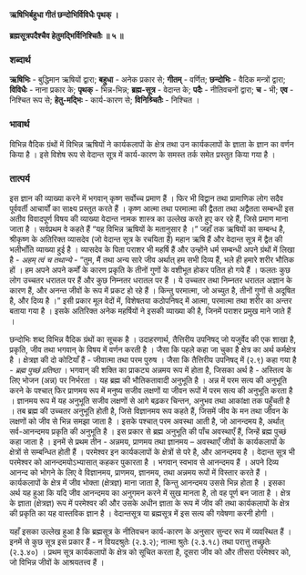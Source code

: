 #### ऋषिभिर्बहुधा गीतं छन्दोभिर्विविधैः पृथक् ।
#### ब्रह्मसूत्रपदैश्चैव हेतुमद्भिर्विनिश्चितैः ॥ ५ ॥

### शब्दार्थ

**ऋषिभिः** - बुद्धिमान ऋषियों द्वारा; **बहुधा** - अनेक प्रकार से; **गीतम्** - वर्णित; **छन्दोभिः** - वैदिक मन्त्रों द्वारा; **विविधैः** - नाना प्रकार के; **पृथक्** - भिन्न-भिन्न; **ब्रह्म-सूत्र** - वेदान्त के; **पदैः** - नीतिवचनों द्वारा; **च** - भी; **एव** - निश्चित रूप से; **हेतु-मद्भिः** - कार्य-कारण से; **विनिश्र्चितैः** - निश्चित ।

### भावार्थ

विभिन्न वैदिक ग्रंथों में विभिन्न ऋषियों ने कार्यकलापों के क्षेत्र तथा उन कार्यकलापों के ज्ञाता के ज्ञान का वर्णन किया है । इसे विशेष रूप से वेदान्त सूत्र में कार्य-कारण के समस्त तर्क समेत प्रस्तुत किया गया है ।

### तात्पर्य

इस ज्ञान की व्याख्या करने में भगवान् कृष्ण सर्वोच्च प्रमाण हैं । फिर भी विद्वान तथा प्रामाणिक लोग सदैव पूर्ववर्ती आचार्यों का साक्ष्य प्रस्तुत करते हैं । कृष्ण आत्मा तथा परमात्मा की द्वैतता तथा अद्वैतता सम्बन्धी इस अतीव विवादपूर्ण विषय की व्याख्या वेदान्त नामक शास्त्र का उल्लेख करते हुए कर रहे हैं, जिसे प्रमाण माना जाता है । सर्वप्रथम वे कहते हैं “यह विभिन्न ऋषियों के मतानुसार है ।” जहाँ तक ऋषियों का सम्बन्ध है, श्रीकृष्ण के अतिरिक्त व्यासदेव (जो वेदान्त सूत्र के रचयिता हैं) महान ऋषि हैं और वेदान्त सूत्र में द्वैत की भलीभाँति व्याख्या हुई है । व्यासदेव के पिता पराशर भी महर्षि हैं और उन्होंने धर्म सम्बन्धी अपने ग्रंथों में लिखा है - *अहम् त्वं च तथान्ये* - “तुम, मैं तथा अन्य सारे जीव अर्थात् हम सभी दिव्य हैं, भले ही हमारे शरीर भौतिक हों । हम अपने अपने कर्मों के कारण प्रकृति के तीनों गुणों के वशीभूत होकर पतित हो गये हैं । फलतः कुछ लोग उच्चतर धरातल पर हैं और कुछ निम्नतर धरातल पर हैं । ये उच्चतर तथा निम्नतर धरातल अज्ञान के कारण हैं, और अनन्त जीवों के रूप में प्रकट हो रहे हैं । किन्तु परमात्मा, जो अच्युत है, तीनों गुणों से अदूषित है, और दिव्य है ।” इसी प्रकार मूल वेदों में, विशेषतया कठोपनिषद् में आत्मा, परमात्मा तथा शरीर का अन्तर बताया गया है । इसके अतिरिक्त अनेक महर्षियों ने इसकी व्याख्या की है, जिनमें पराशर प्रमुख माने जाते हैं ।

छन्दोभिः शब्द विभिन्न वैदिक ग्रंथों का सूचक है । उदाहरणार्थ, तैत्तिरीय उपनिषद् जो यजुर्वेद की एक शाखा है, प्रकृति, जीव तथा भगवान् के विषय में वर्णन करती है । जैसा कि पहले कहा जा चुका है क्षेत्र का अर्थ कर्मक्षेत्र है । क्षेत्रज्ञ की दो कोटियाँ हैं - जीवात्मा तथा परम पुरुष । जैसा कि तैत्तिरीय उपनिषद् में (२.९) कहा गया है - *ब्रह्म पुच्छं प्रतिष्ठा* । भगवान् की शक्ति का प्राकट्य अन्नमय रूप में होता है, जिसका अर्थ है - अस्तित्व के लिए भोजन (अन्न) पर निर्भरता । यह ब्रह्म की भौतिकतावादी अनुभूति है । अन्न में परम सत्य की अनुभूति करने के पश्चात् फिर प्राणमय रूप में मनुष्य सजीव लक्षणों या जीवन रूपों में परम सत्य की अनुभूति करता है । ज्ञानमय रूप में यह अनुभूति सजीव लक्षणों से आगे बढ़कर चिन्तन, अनुभव तथा आकांक्षा तक पहुँचती है । तब ब्रह्म की उच्चतर अनुभूति होती है, जिसे विज्ञानमय रूप कहते हैं, जिसमें जीव के मन तथा जीवन के लक्षणों को जीव से भिन्न समझा जाता है । इसके पश्चात् परम अवस्था आती है, जो आनन्दमय है, अर्थात् सर्व-आनन्दमय प्रकृति की अनुभूति है । इस प्रकार से ब्रह्म अनुभूति की पाँच अवस्थाएँ हैं, जिन्हें ब्रह्म पुच्छं कहा जाता है । इनमें से प्रथम तीन - अन्नमय, प्राणमय तथा ज्ञानमय – अवस्थाएँ जीवों के कार्यकलापों के क्षेत्रों से सम्बन्धित होती हैं । परमेश्वर इन कार्यकलापों के क्षेत्रों से परे है, और आनन्दमय है । वेदान्त सूत्र भी परमेश्वर को आनन्दमयोऽभ्यासात् कहकर पुकारता है । भगवान् स्वभाव से आनन्दमय हैं । अपने दिव्य आनन्द को भोगने के लिए वे विज्ञानमय, प्राणमय, ज्ञानमय, तथा अन्नमय रूपों में विस्तार करते हैं । कार्यकलापों के क्षेत्र में जीव भोक्ता (क्षेत्रज्ञ) माना जाता है, किन्तु आनन्दमय उससे भिन्न होता है । इसका अर्थ यह हुआ कि यदि जीव आनन्दमय का अनुगमन करने में सुख मानता है, तो वह पूर्ण बन जाता है । क्षेत्र के ज्ञाता (क्षेत्रज्ञ) रूप में परमेश्वर की और उसके अधीन ज्ञाता के रूप में जीव की तथा कार्यकलापों के क्षेत्र की प्रकृति का यह वास्तविक ज्ञान है । वेदान्तसूत्र या ब्रह्मसूत्र में इस सत्य की गवेषणा करनी होगी ।

यहाँ इसका उल्लेख हुआ है कि ब्रह्मसूत्र के नीतिवचन कार्य-कारण के अनुसार सुन्दर रूप में व्यवस्थित हैं । इनमें से कुछ सूत्र इस प्रकार हैं - न वियदश्रुतेः (२.३.२); नात्मा श्रुतेः (२.३.१८) तथा परात्तु तच्छ्रुतेः (२.३.४०) । प्रथम सूत्र कार्यकलापों के क्षेत्र को सूचित करता है, दूसरा जीव को और तीसरा परमेश्वर को, जो विभिन्न जीवों के आश्रयतत्त्व हैं ।